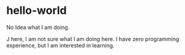 hello-world
===========

No Idea what I am doing. 

J here, I am not sure what I am doing here. I have zero programming experience, but I am interested in learning. 
